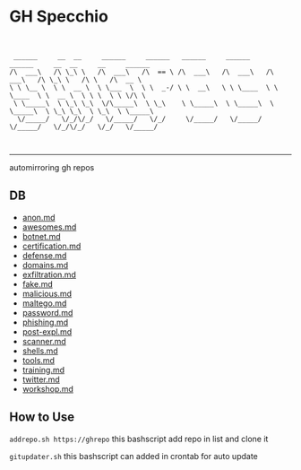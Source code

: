# GH Specchio

```


 ______     __  __     ______     ______   ______     ______     ______     __  __     __     ______    
/\  ___\   /\ \_\ \   /\  ___\   /\  == \ /\  ___\   /\  ___\   /\  ___\   /\ \_\ \   /\ \   /\  __ \   
\ \ \__ \  \ \  __ \  \ \___  \  \ \  _-/ \ \  __\   \ \ \____  \ \ \____  \ \  __ \  \ \ \  \ \ \/\ \  
 \ \_____\  \ \_\ \_\  \/\_____\  \ \_\    \ \_____\  \ \_____\  \ \_____\  \ \_\ \_\  \ \_\  \ \_____\ 
  \/_____/   \/_/\/_/   \/_____/   \/_/     \/_____/   \/_____/   \/_____/   \/_/\/_/   \/_/   \/_____/ 
                                                                                                        


```

---
automirroring gh repos



## DB
* [anon.md](anon.md)
* [awesomes.md](awesomes.md)
* [botnet.md](botnet.md)
* [certification.md](certification.md)
* [defense.md](defense.md)
* [domains.md](domains.md)
* [exfiltration.md](exfiltration.md)
* [fake.md](fake.md)
* [malicious.md](malicious.md)
* [maltego.md](maltego.md)
* [password.md](password.md)
* [phishing.md](phishing.md)
* [post-expl.md](post-expl.md)
* [scanner.md](scanner.md)
* [shells.md](shells.md)
* [tools.md](tools.md)
* [training.md](training.md)
* [twitter.md](twitter.md)
* [workshop.md](workshop.md)


## How to Use
```addrepo.sh https://ghrepo``` this bashscript add repo in list and clone it

```gitupdater.sh``` this bashscript can added in crontab for auto update
